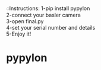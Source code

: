 
◌Instructions:
  1-pip install pypylon <br />
  2-connect your basler camera <br />
  3-open final.py <br />
  4-set your serial number and details <br />
  5-Enjoy it! <br />

# pypylon
